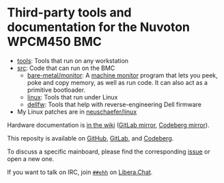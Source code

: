 # Third-party tools and documentation for the Nuvoton WPCM450 BMC

- [tools](./tools/): Tools that run on any workstation
- [src](./src/): Code that can run on the BMC
  - [bare-metal/monitor](./src/bare-metal/monitor.c): A [machine monitor](https://en.wikipedia.org/wiki/Machine_code_monitor)
    program that lets you peek, poke and copy memory, as well as run code.
    It can also act as a primitive bootloader.
  - [linux](./src/linux): Tools that run under Linux
  - [dellfw](./src/dellfw): Tools that help with reverse-engineering Dell firmware
- My Linux patches are in [neuschaefer/linux](https://github.com/neuschaefer/linux/tree/wpcm)

Hardware documentation is [in the wiki](https://github.com/neuschaefer/wpcm450/wiki/) ([GitLab mirror](https://gitlab.com/neuschaefer/wpcm450/-/wikis/home), [Codeberg mirror](https://codeberg.org/neuschaefer/wpcm450/wiki/Home)).

This reposity is available on [GitHub](https://github.com/neuschaefer/wpcm450/), [GitLab](https://gitlab.com/neuschaefer/wpcm450/), and [Codeberg](https://codeberg.org/neuschaefer/wpcm450).

To discuss a specific mainboard, please find the corresponding
[issue](https://github.com/neuschaefer/wpcm450/issues?q=is%3Aopen+is%3Aissue+label%3A%22New+board%22)
or open a new one.

If you want to talk on IRC, join [`##ehh`](https://web.libera.chat/##ehh)
on [Libera.Chat](https://libera.chat).
